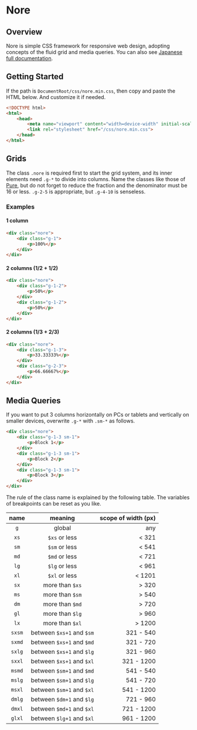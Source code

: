 # Nore

## Overview

Nore is simple CSS framework for responsive web design, adopting concepts of the fluid grid and media queries. You can also see [Japanese full documentation](http://wazly.net/app/nore).

## Getting Started

If the path is `DocumentRoot/css/nore.min.css`, then copy and paste the HTML below. And customize it if needed.

```html
<!DOCTYPE html>
<html>
    <head>
        <meta name="viewport" content="width=device-width" initial-scale="1" maximum-scale="1" user-scalable="no">
        <link rel="stylesheet" href="/css/nore.min.css">
    </head>
</html>
```

## Grids

The class `.nore` is required first to start the grid system, and its inner elements need `.g-*` to divide into columns.
Name the classes like those of [Pure](http://purecss.io/grids/), but do not forget to reduce the fraction and the denominator must be 16 or less.
`.g-2-5` is appropriate, but `.g-4-10` is senseless.

### Examples

#### 1 column

```html
<div class="nore">
    <div class="g-1">
        <p>100%</p>
    </div>
</div>
```

#### 2 columns (1/2 + 1/2)

```html
<div class="nore">
    <div class="g-1-2">
        <p>50%</p>
    </div>
    <div class="g-1-2">
        <p>50%</p>
    </div>
</div>
```

#### 2 columns (1/3 + 2/3)

```html
<div class="nore">
    <div class="g-1-3">
        <p>33.33333%</p>
    </div>
    <div class="g-2-3">
        <p>66.66667%</p>
    </div>
</div>
```

## Media Queries

If you want to put 3 columns horizontally on PCs or tablets and vertically on smaller devices, overwrite `.g-*` with `.sm-*` as follows.

```html
<div class="nore">
    <div class="g-1-3 sm-1">
        <p>Block 1</p>
    </div>
    <div class="g-1-3 sm-1">
        <p>Block 2</p>
    </div>
    <div class="g-1-3 sm-1">
        <p>Block 3</p>
    </div>
</div>
```

The rule of the class name is explained by the following table.
The variables of breakpoints can be reset as you like.

|name  |meaning                  |scope of width (px)|
|:----:|:-----------------------:|------------------:|
|`g`   |global                   |any                |
|`xs`  |`$xs` or less            |<  321             |
|`sm`  |`$sm` or less            |<  541             |
|`md`  |`$md` or less            |<  721             |
|`lg`  |`$lg` or less            |<  961             |
|`xl`  |`$xl` or less            |< 1201             |
|`sx`  |more than `$xs`          |>  320             |
|`ms`  |more than `$sm`          |>  540             |
|`dm`  |more than `$md`          |>  720             |
|`gl`  |more than `$lg`          |>  960             |
|`lx`  |more than `$xl`          |>  1200            |
|`sxsm`|between `$xs+1` and `$sm`|321 -  540         |
|`sxmd`|between `$xs+1` and `$md`|321 -  720         |
|`sxlg`|between `$xs+1` and `$lg`|321 -  960         |
|`sxxl`|between `$xs+1` and `$xl`|321 - 1200         |
|`msmd`|between `$sm+1` and `$md`|541 -  540         |
|`mslg`|between `$sm+1` and `$lg`|541 -  720         |
|`msxl`|between `$sm+1` and `$xl`|541 - 1200         |
|`dmlg`|between `$dm+1` and `$lg`|721 -  960         |
|`dmxl`|between `$md+1` and `$xl`|721 - 1200         |
|`glxl`|between `$lg+1` and `$xl`|961 - 1200         |
